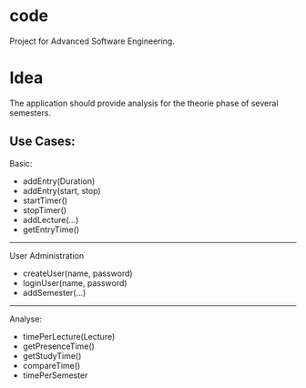 # code
Project for Advanced Software Engineering.

# Idea
The application should provide analysis for the theorie phase of several semesters.

## Use Cases:
Basic:
* addEntry(Duration)
* addEntry(start, stop)
* startTimer()
* stopTimer()
* addLecture(...)
* getEntryTime()
---
User Administration
* createUser(name, password)
* loginUser(name, password)
* addSemester(...)
---
Analyse:
* timePerLecture(Lecture)
* getPresenceTime()
* getStudyTime()
* compareTime()
* timePerSemester
